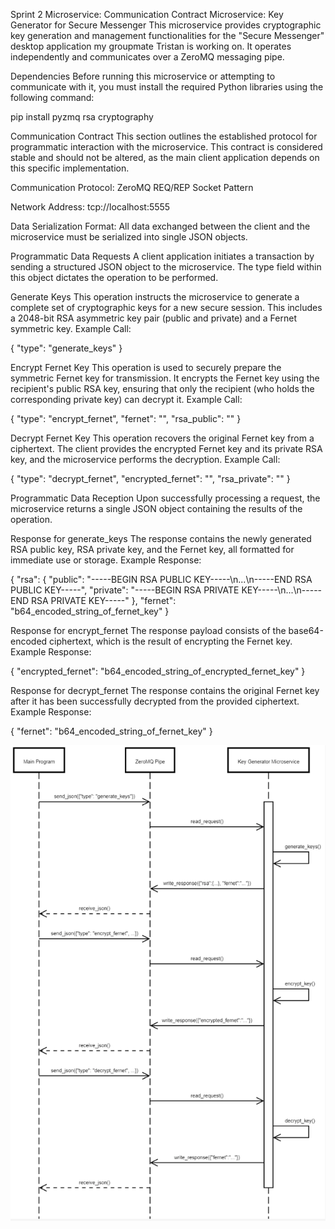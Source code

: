 Sprint 2 Microservice: Communication Contract Microservice: Key Generator for Secure Messenger This microservice provides cryptographic key generation and management functionalities for the "Secure Messenger" desktop application my groupmate Tristan is working on. It operates independently and communicates over a ZeroMQ messaging pipe.

Dependencies Before running this microservice or attempting to communicate with it, you must install the required Python libraries using the following command:

pip install pyzmq rsa cryptography

Communication Contract This section outlines the established protocol for programmatic interaction with the microservice. This contract is considered stable and should not be altered, as the main client application depends on this specific implementation.

Communication Protocol: ZeroMQ REQ/REP Socket Pattern

Network Address: tcp://localhost:5555

Data Serialization Format: All data exchanged between the client and the microservice must be serialized into single JSON objects.

Programmatic Data Requests A client application initiates a transaction by sending a structured JSON object to the microservice. The type field within this object dictates the operation to be performed.

Generate Keys This operation instructs the microservice to generate a complete set of cryptographic keys for a new secure session. This includes a 2048-bit RSA asymmetric key pair (public and private) and a Fernet symmetric key.
Example Call:

{ "type": "generate_keys" }

Encrypt Fernet Key This operation is used to securely prepare the symmetric Fernet key for transmission. It encrypts the Fernet key using the recipient's public RSA key, ensuring that only the recipient (who holds the corresponding private key) can decrypt it.
Example Call:

{ "type": "encrypt_fernet", "fernet": "", "rsa_public": "" }

Decrypt Fernet Key This operation recovers the original Fernet key from a ciphertext. The client provides the encrypted Fernet key and its private RSA key, and the microservice performs the decryption.
Example Call:

{ "type": "decrypt_fernet", "encrypted_fernet": "", "rsa_private": "" }

Programmatic Data Reception Upon successfully processing a request, the microservice returns a single JSON object containing the results of the operation.

Response for generate_keys The response contains the newly generated RSA public key, RSA private key, and the Fernet key, all formatted for immediate use or storage.
Example Response:

{ "rsa": { "public": "-----BEGIN RSA PUBLIC KEY-----\n...\n-----END RSA PUBLIC KEY-----", "private": "-----BEGIN RSA PRIVATE KEY-----\n...\n-----END RSA PRIVATE KEY-----" }, "fernet": "b64_encoded_string_of_fernet_key" }

Response for encrypt_fernet The response payload consists of the base64-encoded ciphertext, which is the result of encrypting the Fernet key.
Example Response:

{ "encrypted_fernet": "b64_encoded_string_of_encrypted_fernet_key" }

Response for decrypt_fernet The response contains the original Fernet key after it has been successfully decrypted from the provided ciphertext.
Example Response:

{ "fernet": "b64_encoded_string_of_fernet_key" }

![UML Sequence Diagram](1Capture.PNG)
